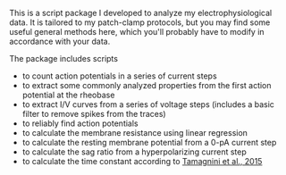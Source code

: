 This is a script package I developed to analyze my electrophysiological data. It is tailored to my patch-clamp protocols, but you may find some useful general methods here, which you'll probably have to modify in accordance with your data.

The package includes scripts

- to count action potentials in a series of current steps
- to extract some commonly analyzed properties from the first action potential at the rheobase
- to extract I/V curves from a series of voltage steps (includes a basic filter to remove spikes from the traces)
- to reliably find action potentials
- to calculate the membrane resistance using linear regression
- to calculate the resting membrane potential from a 0-pA current step
- to calculate the sag ratio from a hyperpolarizing current step
- to calculate the time constant according to [Tamagnini et al., 2015](https://pubmed.ncbi.nlm.nih.gov/25515596/)
